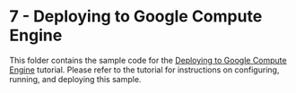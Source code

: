 # 7 - Deploying to Google Compute Engine

This folder contains the sample code for the [Deploying to Google Compute Engine][step-7]
tutorial. Please refer to the tutorial for instructions on configuring, running,
and deploying this sample.

[step-7]: https://cloud.google.com/nodejs/getting-started/run-on-compute-engine
